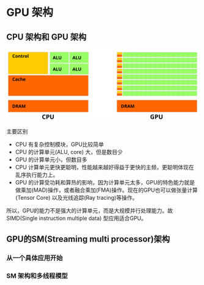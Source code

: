 # GPU 架构
## CPU 架构和 GPU 架构
![GPU & GPU Arch](https://github.com/wzhongyuan/cuda-learning/blob/main/gpu-architecture/Cpu-gpu.svg.png)

主要区别
- CPU 有复杂控制模块，GPU比较简单
- CPU 的计算单元(ALU, core) 大，但是数目少
- GPU 的计算单元小，但数目多
- CPU 计算单元更快更聪明，性能越来越好得益于更快的主频，更聪明体现在乱序执行能力上。
- GPU 的计算受功耗和算热的影响，因为计算单元太多，GPU的特色能力就是做乘加(MAD)操作，或者融合乘加(FMA)操作。现在的GPU也可以做张量计算(Tensor Core) 以及光线追踪(Ray tracing)等操作。

所以，GPU的能力不是强大的计算单元，而是大规模并行处理能力。故SIMD(Single instruction multiple data) 型应用适合GPU。

## GPU的SM(Streaming multi processor)架构
### 从一个具体应用开始
### SM 架构和多线程模型
